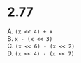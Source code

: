 
# 2.77

A. `(x << 4) + x`  
B. `x - (x << 3)`  
C. `(x << 6) - (x << 2)`  
D. `(x << 4) - (x << 7)`
